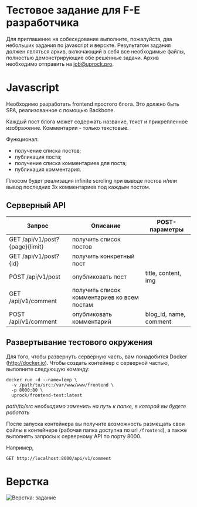Тестовое задание для F-E разработчика
=====================================

Для приглашение на собеседование выполните, пожалуйста, два небольших
задания по javascript и верскте. Результатом задания должен являться
архив, включающий в себя все необходимые файлы, полностью
демонстрирующие обе решенные задачи. Архив необходимо отправить на
job@uprock.pro.

# Javascript
Необходимо разработать frontend простого блога. Это должно быть SPA,
реализованное с помощью Backbone.

Каждый пост блога может содержать название, текст и прикрепленное
изображение. Комментарии - только текстовые.

Функционал:
* получение списка постов;
* публикация поста;
* получение списка комментариев для поста;
* публикация комментария.

Плюсом будет реализация infinite scroling при выводе постов и/или вывод последних 3х комментариев под каждым постом.

## Серверный API

| Запрос                         | Описание                                    | POST-параметры         |
|--------------------------------|---------------------------------------------|------------------------|
| GET /api/v1/post?{page}{limit} | получить список постов                      |                        |
| GET /api/v1/post?{id}          | получить конкретный пост                    |                        |
| POST /api/v1/post              | опубликовать пост                           | title, content, img    |
| GET /api/v1/comment            | получить список комментариев ко всем постам |                        |
| POST /api/v1/comment           | опубликовать комментарий                    | blog_id, name, comment |

## Развертывание тестового окружения

Для того, чтобы развернуть серверную часть, вам понадобится Docker
(http://docker.io). Чтобы создать контейнер с серверной частью,
выполните следующую команду:

```
docker run -d --name=lemp \
  -v /path/to/src:/var/www/www/frontend \
  -p 8000:80 \
  uprock/frontend-test:latest
```

*path/to/src необходимо заменить на путь к папке, в которой вы будете работать* 

После запуска контейнера вы получите возможность размещать свои файлы в
контейнере (рабочая папка доступна по url `/frontend`), а также
выполнять запросы к серверному API по порту 8000.

Например,

```
GET http://localhost:8000/api/v1/comment
```

# Верстка

![Верстка: задание](https://bruteg-bn1306.files.1drv.com/y2mc5K3MxbV9sgNDY084sJo9VLTWLffION9YbkvruAs1eNgNY8La_D6xfgatJXjRTitxHh3WUy5CwFzZd5wBO4esXDjYsa7KUKBMwZNXpfvCWsgxoAhjIrK3epO92zVXXfP/FrontEndTestGif-1.gif?psid=1 "Верстка: задание")
